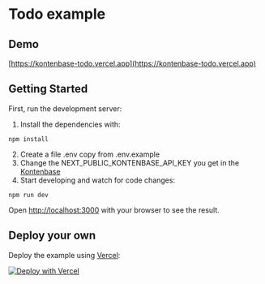 # Todo example
## Demo
[https://kontenbase-todo.vercel.app](https://kontenbase-todo.vercel.app)
## Getting Started

First, run the development server:
1. Install the dependencies with:
  ```
  npm install
  ```
2. Create a file .env copy from .env.example
3. Change the NEXT_PUBLIC_KONTENBASE_API_KEY you get in the [Kontenbase](https://kontenbase.com)
4. Start developing and watch for code changes:
```
npm run dev
```


Open [http://localhost:3000](http://localhost:3000) with your browser to see the result.

## Deploy your own
Deploy the example using [Vercel](https://vercel.com):

[![Deploy with Vercel](https://vercel.com/button)](https://vercel.com/new/clone?repository-url=https%3A%2F%2Fgithub.com%2Fkontenbase%2Fkontenbase%2Ftree%2Fmain%2Fexamples%2Fnextjs-todo&env=NEXT_PUBLIC_KONTENBASE_API_KEY&envDescription=API%20Key%20you%20get%20from%20Kontenbase&envLink=https%3A%2F%2Fkontenbase.com&project-name=kontenbase-todo&repo-name=kontenbase-todo)